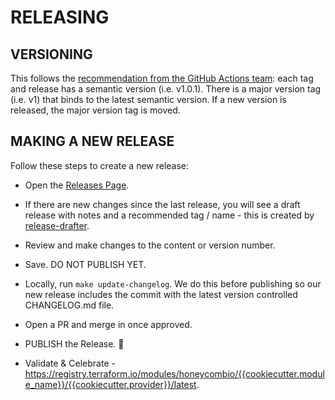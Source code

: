 # RELEASING

## VERSIONING

This follows the [recommendation from the GitHub Actions team](https://github.com/actions/toolkit/blob/master/docs/action-versioning.md#versioning): each tag and release has a semantic version (i.e. v1.0.1). There is a major version tag (i.e. v1) that binds to the latest semantic version. If a new version is released, the major version tag is moved.

## MAKING A NEW RELEASE

Follow these steps to create a new release:

* Open the [Releases Page](https://github.com/honeycombio/terraform-aws-integrations/releases).


* If there are new changes since the last release, you will see a draft release with notes and a recommended tag / name - this is created by [release-drafter](.github/workflows/release-drafter.yml).
 

* Review and make changes to the content or version number.


* Save. DO NOT PUBLISH YET.


* Locally, run `make update-changelog`. We do this before publishing so our new release includes the commit with the latest version controlled CHANGELOG.md file.


* Open a PR and merge in once approved.


* PUBLISH the Release. 🎉


* Validate & Celebrate - https://registry.terraform.io/modules/honeycombio/{{cookiecutter.module_name}}/{{cookiecutter.provider}}/latest.